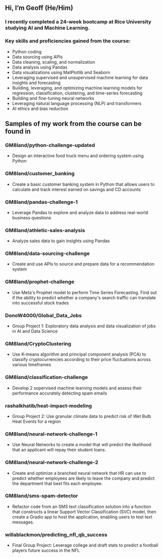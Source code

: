 ## Hi, I’m Geoff (He/Him)
### I recently completed a 24-week bootcamp at Rice University studying AI and Machine Learning. 
### Key skills and proficiencies gained from the course:
- Python coding
- Data sourcing using APIs
- Data cleaning, scaling, and normalization
- Data analysis using Pandas
- Data visualizations using MatPlotlib and Seaborn
- Leveraging supervised and unsupervised machine learning for data insights and forecasting
- Building, leveraging, and optimizing machine learning models for regression, classification, clustering, and time-series forecasting
- Building and fine-tuning neural networks
- Leveraging natural language processing (NLP) and transformers
- AI ethics and bias reduction

## Samples of my work from the course can be found in 
    

### GM8land/python-challenge-updated
- Design an interactive food truck menu and ordering system using Python
  

### GM8land/customer_banking
- Create a basic customer banking system in Python that allows users to calculate and track interest earned on savings and CD accounts 



### GM8land/pandas-challenge-1
- Leverage Pandas to explore and analyze data to address real-world business questions
  


### GM8land/athletic-sales-analysis
- Analyze sales data to gain insights using Pandas



### GM8land/data-sourcing-challenge
- Create and use APIs to source and prepare data for a recommendation system


### GM8land/prophet-challenge
- Use Meta's Prophet model to perform Time Series Forecasting. Find out if the ability to predict whether a company's search traffic can translate into successful stock trades


### DonoW4000/Global_Data_Jobs
- Group Project 1: Exploratory data analysis and data visualization of jobs in AI and Data Science
  
### GM8land/CryptoClustering
- Use K-means algorithm and principal component analysis (PCA) to classify cryptocurrencies according to their price fluctuations across various timeframes


### GM8land/classification-challenge
- Develop 2 supervised machine learning models and assess their performance accurately detecting spam emails


### rashalkhatib/heat-impact-modeling
- Group Project 2: Use granular climate data to predict risk of Wet Bulb Heat Events for a region
  

### GM8land/neural-network-challenge-1
- Use Neural Networks to create a model that will predict the likelihood that an applicant will repay their student loans.


### GM8land/neural-network-challenge-2
- Create and optimize a branched neural network that HR can use to predict whether employees are likely to leave the company and predict the department that best fits each employee.


### GM8land/sms-spam-detector
- Refactor code from an SMS text classification solution into a function that constructs a linear Support Vector Classification (SVC) model, then create a Gradio app to host the application, enabling users to test text messages.


### willablackmon/predicting_nfl_qb_success
- Final Group Project: Leverage college and draft stats to predict a football players future success in the NFL





<!---
GM8land/GM8land is a ✨ special ✨ repository because its `README.md` (this file) appears on your GitHub profile.
You can click the Preview link to take a look at your changes.
--->
